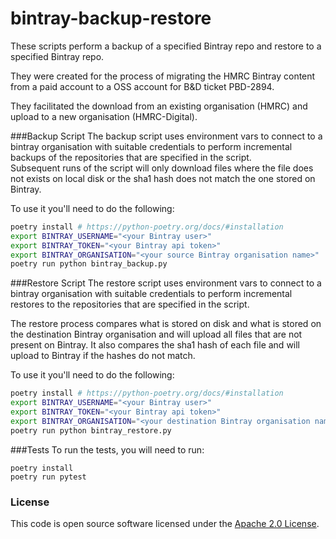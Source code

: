 
# bintray-backup-restore

These scripts perform a backup of a specified Bintray repo and restore to a specified Bintray repo.

They were created for the process of migrating the HMRC Bintray content from a paid account to a OSS account for B&D ticket PBD-2894.

They facilitated the download from an existing organisation (HMRC) and upload to a new organisation (HMRC-Digital).

###Backup Script
The backup script uses environment vars to connect to a bintray organisation with suitable credentials to perform
incremental backups of the repositories that are specified in the script.  
Subsequent runs of the script will only download files where the file does not exists on local disk or the
sha1 hash does not match the one stored on Bintray.   
     
To use it you'll need to do the following:   
```bash
poetry install # https://python-poetry.org/docs/#installation
export BINTRAY_USERNAME="<your Bintray user>"
export BINTRAY_TOKEN="<your Bintray api token>"
export BINTRAY_ORGANISATION="<your source Bintray organisation name>"
poetry run python bintray_backup.py
```

###Restore Script
The restore script uses environment vars to connect to a bintray organisation with suitable credentials to perform
incremental restores to the repositories that are specified in the script.   
   
The restore process compares what is stored on disk and what is stored on the destination Bintray organisation
and will upload all files that are not present on Bintray. It also compares the sha1 hash of each file and
will upload to Bintray if the hashes do not match.   
      
To use it you'll need to do the following:   
```bash
poetry install # https://python-poetry.org/docs/#installation
export BINTRAY_USERNAME="<your Bintray user>"
export BINTRAY_TOKEN="<your Bintray api token>"
export BINTRAY_ORGANISATION="<your destination Bintray organisation name>"
poetry run python bintray_restore.py
```

###Tests
To run the tests, you will need to run:   
```
poetry install
poetry run pytest
```

### License

This code is open source software licensed under the [Apache 2.0 License]("http://www.apache.org/licenses/LICENSE-2.0.html").
